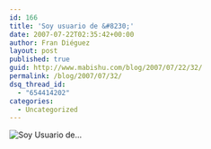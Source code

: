 ```yaml
---
id: 166
title: 'Soy usuario de &#8230;'
date: 2007-07-22T02:35:42+00:00
author: Fran Diéguez
layout: post
published: true
guid: http://www.mabishu.com/blog/2007/07/22/32/
permalink: /blog/2007/07/32/
dsq_thread_id:
  - "654414202"
categories:
  - Uncategorized
---
```

<img src="http://www.mabishu.com/wp-content/uploads/2007/07/pubsoyusuariode39864099xk7.png" alt="Soy Usuario de…" />